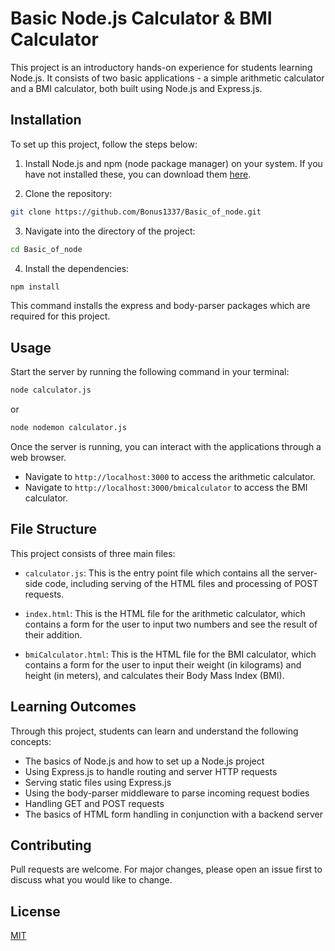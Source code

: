 # Basic Node.js Calculator & BMI Calculator

This project is an introductory hands-on experience for students learning Node.js. It consists of two basic applications - a simple arithmetic calculator and a BMI calculator, both built using Node.js and Express.js.

## Installation

To set up this project, follow the steps below:

1. Install Node.js and npm (node package manager) on your system. If you have not installed these, you can download them [here](https://nodejs.org/en/download/).

2. Clone the repository:

```bash
git clone https://github.com/Bonus1337/Basic_of_node.git
```

3. Navigate into the directory of the project:

```bash
cd Basic_of_node
```

4. Install the dependencies:

```bash
npm install
```

This command installs the express and body-parser packages which are required for this project.

## Usage

Start the server by running the following command in your terminal:

```bash
node calculator.js
```

or

```bash
node nodemon calculator.js
```

Once the server is running, you can interact with the applications through a web browser.

- Navigate to `http://localhost:3000` to access the arithmetic calculator.
- Navigate to `http://localhost:3000/bmicalculator` to access the BMI calculator.

## File Structure

This project consists of three main files:

- `calculator.js`: This is the entry point file which contains all the server-side code, including serving of the HTML files and processing of POST requests.

- `index.html`: This is the HTML file for the arithmetic calculator, which contains a form for the user to input two numbers and see the result of their addition.

- `bmiCalculator.html`: This is the HTML file for the BMI calculator, which contains a form for the user to input their weight (in kilograms) and height (in meters), and calculates their Body Mass Index (BMI).

## Learning Outcomes

Through this project, students can learn and understand the following concepts:

- The basics of Node.js and how to set up a Node.js project
- Using Express.js to handle routing and server HTTP requests
- Serving static files using Express.js
- Using the body-parser middleware to parse incoming request bodies
- Handling GET and POST requests
- The basics of HTML form handling in conjunction with a backend server

## Contributing

Pull requests are welcome. For major changes, please open an issue first to discuss what you would like to change.

## License

[MIT](https://choosealicense.com/licenses/mit/)
